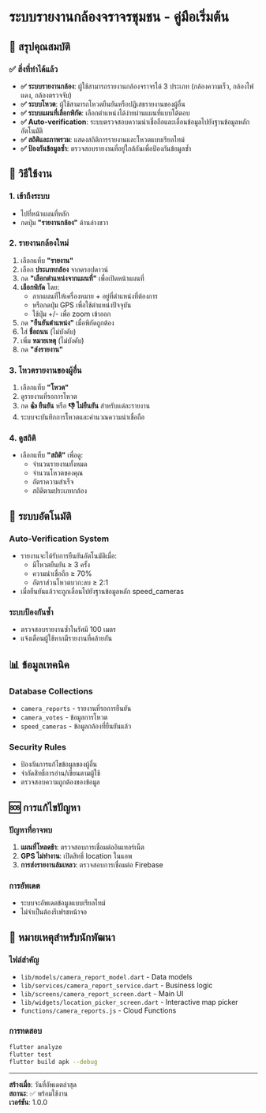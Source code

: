 # ระบบรายงานกล้องจราจรชุมชน - คู่มือเริ่มต้น

## 🎯 สรุปคุณสมบัติ

### ✅ สิ่งที่ทำได้แล้ว
- **✅ ระบบรายงานกล้อง**: ผู้ใช้สามารถรายงานกล้องจราจรได้ 3 ประเภท (กล้องความเร็ว, กล้องไฟแดง, กล้องตรวจจับ)
- **✅ ระบบโหวต**: ผู้ใช้สามารถโหวตยืนยันหรือปฏิเสธรายงานของผู้อื่น
- **✅ ระบบแผนที่เลือกพิกัด**: เลือกตำแหน่งได้ง่ายผ่านแผนที่แบบโต้ตอบ
- **✅ Auto-verification**: ระบบตรวจสอบความน่าเชื่อถือและเลื่อนข้อมูลไปยังฐานข้อมูลหลักอัตโนมัติ
- **✅ สถิติและภาพรวม**: แสดงสถิติการรายงานและโหวตแบบเรียลไทม์
- **✅ ป้องกันข้อมูลซ้ำ**: ตรวจสอบรายงานที่อยู่ใกล้กันเพื่อป้องกันข้อมูลซ้ำ

## 🚀 วิธีใช้งาน

### 1. เข้าถึงระบบ
- ไปที่หน้าแผนที่หลัก 
- กดปุ่ม **"รายงานกล้อง"** ด้านล่างขวา

### 2. รายงานกล้องใหม่
1. เลือกแท็บ **"รายงาน"**
2. เลือก **ประเภทกล้อง** จากดรอปดาวน์
3. กด **"เลือกตำแหน่งจากแผนที่"** เพื่อเปิดหน้าแผนที่
4. **เลือกพิกัด** โดย:
   - ลากแผนที่ให้เครื่องหมาย + อยู่ที่ตำแหน่งที่ต้องการ
   - หรือกดปุ่ม GPS เพื่อใช้ตำแหน่งปัจจุบัน
   - ใช้ปุ่ม +/- เพื่อ zoom เข้าออก
5. กด **"ยืนยันตำแหน่ง"** เมื่อพิกัดถูกต้อง
6. ใส่ **ชื่อถนน** (ไม่บังคับ)
7. เพิ่ม **หมายเหตุ** (ไม่บังคับ)
8. กด **"ส่งรายงาน"**

### 3. โหวตรายงานของผู้อื่น
1. เลือกแท็บ **"โหวต"**
2. ดูรายงานที่รอการโหวต
3. กด **👍 ยืนยัน** หรือ **👎 ไม่ยืนยัน** สำหรับแต่ละรายงาน
4. ระบบจะบันทึกการโหวตและคำนวณความน่าเชื่อถือ

### 4. ดูสถิติ
- เลือกแท็บ **"สถิติ"** เพื่อดู:
  - จำนวนรายงานทั้งหมด
  - จำนวนโหวตของคุณ
  - อัตราความสำเร็จ
  - สถิติตามประเภทกล้อง

## 🔧 ระบบอัตโนมัติ

### Auto-Verification System
- รายงานจะได้รับการยืนยันอัตโนมัติเมื่อ:
  - มีโหวตยืนยัน ≥ 3 ครั้ง
  - ความน่าเชื่อถือ ≥ 70%
  - อัตราส่วนโหวตบวก:ลบ ≥ 2:1
- เมื่อยืนยันแล้วจะถูกเลื่อนไปยังฐานข้อมูลหลัก speed_cameras

### ระบบป้องกันซ้ำ
- ตรวจสอบรายงานซ้ำในรัศมี 100 เมตร
- แจ้งเตือนผู้ใช้หากมีรายงานที่คล้ายกัน

## 📊 ข้อมูลเทคนิค

### Database Collections
- `camera_reports` - รายงานที่รอการยืนยัน
- `camera_votes` - ข้อมูลการโหวต
- `speed_cameras` - ข้อมูลกล้องที่ยืนยันแล้ว

### Security Rules
- ป้องกันการแก้ไขข้อมูลของผู้อื่น
- จำกัดสิทธิ์การอ่าน/เขียนตามผู้ใช้
- ตรวจสอบความถูกต้องของข้อมูล

## 🆘 การแก้ไขปัญหา

### ปัญหาที่อาจพบ
1. **แผนที่โหลดช้า**: ตรวจสอบการเชื่อมต่ออินเทอร์เน็ต
2. **GPS ไม่ทำงาน**: เปิดสิทธิ์ location ในแอพ
3. **การส่งรายงานล้มเหลว**: ตรวจสอบการเชื่อมต่อ Firebase

### การอัพเดต
- ระบบจะอัพเดตข้อมูลแบบเรียลไทม์
- ไม่จำเป็นต้องรีเฟรชหน้าจอ

## 📝 หมายเหตุสำหรับนักพัฒนา

### ไฟล์สำคัญ
- `lib/models/camera_report_model.dart` - Data models
- `lib/services/camera_report_service.dart` - Business logic
- `lib/screens/camera_report_screen.dart` - Main UI
- `lib/widgets/location_picker_screen.dart` - Interactive map picker
- `functions/camera_reports.js` - Cloud Functions

### การทดสอบ
```bash
flutter analyze
flutter test
flutter build apk --debug
```

---
**สร้างเมื่อ**: วันที่อัพเดตล่าสุด  
**สถานะ**: ✅ พร้อมใช้งาน  
**เวอร์ชัน**: 1.0.0
